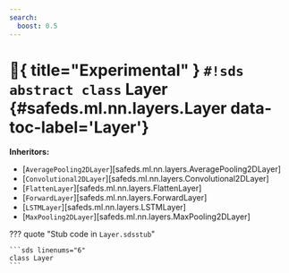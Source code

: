 ```yaml
---
search:
  boost: 0.5
---
```


# :test_tube:{ title="Experimental" } `#!sds abstract class` Layer {#safeds.ml.nn.layers.Layer data-toc-label='Layer'}

**Inheritors:**

- [`AveragePooling2DLayer`][safeds.ml.nn.layers.AveragePooling2DLayer]
- [`Convolutional2DLayer`][safeds.ml.nn.layers.Convolutional2DLayer]
- [`FlattenLayer`][safeds.ml.nn.layers.FlattenLayer]
- [`ForwardLayer`][safeds.ml.nn.layers.ForwardLayer]
- [`LSTMLayer`][safeds.ml.nn.layers.LSTMLayer]
- [`MaxPooling2DLayer`][safeds.ml.nn.layers.MaxPooling2DLayer]

??? quote "Stub code in `Layer.sdsstub`"

    ```sds linenums="6"
    class Layer
    ```
